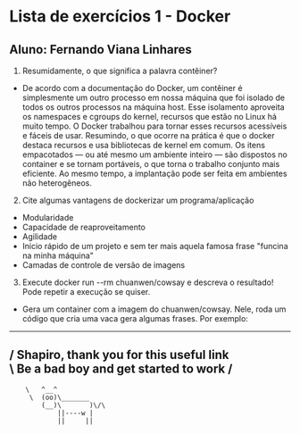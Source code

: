 # Lista de exercícios 1 - Docker
## Aluno: Fernando Viana Linhares

1. Resumidamente, o que significa a palavra contêiner?
- De acordo com a documentação do Docker, um contêiner é simplesmente um outro processo em nossa máquina que foi isolado de todos os outros processos na máquina host. Esse isolamento aproveita os namespaces e cgroups do kernel, recursos que estão no Linux há muito tempo. O Docker trabalhou para tornar esses recursos acessíveis e fáceis de usar.
Resumindo, o que ocorre na prática é que o docker destaca recursos e usa bibliotecas de kernel em comum. Os itens empacotados — ou até mesmo um ambiente inteiro — são dispostos no container e se tornam portáveis, o que torna o trabalho conjunto mais eficiente. Ao mesmo tempo, a implantação pode ser feita em ambientes não heterogêneos.

2. Cite algumas vantagens de dockerizar um programa/aplicação
  - Modularidade
  - Capacidade de reaproveitamento
  - Agilidade
  - Inicio rápido de um projeto e sem ter mais aquela famosa frase "funcina na minha máquina"
  - Camadas de controle de versão de imagens
  
3. Execute docker run --rm chuanwen/cowsay e descreva o resultado! Pode repetir a execução se quiser.

  - Gera um container com a imagem do chuanwen/cowsay. Nele, roda um código que cria uma vaca gera algumas frases. Por exemplo:
  ________________________________________
/ Shapiro, thank you for this useful link\
\ Be a bad boy and get started to work   /
 ----------------------------------------
        \   ^__^
         \  (oo)\_______
            (__)\       )\/\
                ||----w |
                ||     ||

